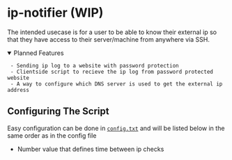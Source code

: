 # ip-notifier (WIP)

The intended usecase is for a user to be able to know their external ip so that they have access to their server/machine from anywhere via SSH.

<details open><summary> Planned Features </summary>
  
```
 - Sending ip log to a website with password protection
 - Clientside script to recieve the ip log from password protected website
 - A way to configure which DNS server is used to get the external ip address
```
</details>


## Configuring The Script
Easy configuration can be done in [`config.txt`](https://github.com/Squibid/ip-notifier/blob/2de6aa007a9aade2c223d768ce085adc1b4fbe81/ip-notifier.png) and will be listed below in the same order as in the config file
* Number value that defines time between ip checks
